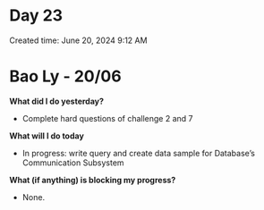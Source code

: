 # Day 23

Created time: June 20, 2024 9:12 AM

# Bao Ly - 20/06

**What did I do yesterday?**

- Complete hard questions of challenge 2 and 7

**What will I do today**

- In progress: write query and create data sample for Database’s Communication Subsystem

**What (if anything) is blocking my progress?**

- None.